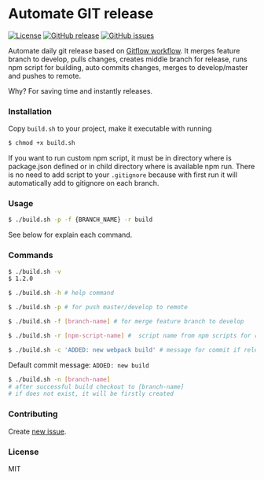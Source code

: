 # Automate GIT release
[![License](https://img.shields.io/badge/license-MIT-brightgreen.svg)](https://opensource.org/licenses/MIT) [![GitHub release](https://img.shields.io/github/release/jkondela/automate-git-release.svg)]() [![GitHub issues](https://img.shields.io/github/issues/jkondela/automate-git-release.svg)](https://github.com/jkondela/automate-git-release/issues)

Automate daily git release based on [Gitflow workflow](http://nvie.com/posts/a-successful-git-branching-model/).
It merges feature branch to develop, pulls changes, creates middle branch for release, runs npm script for building, auto commits changes, merges to develop/master and pushes to remote.

Why? For saving time and instantly releases.

### Installation
Copy ``build.sh`` to your project, make it executable with running
```sh
$ chmod +x build.sh
```
If you want to run custom npm script, it must be in directory where is package.json defined or in child directory where is available npm run.
There is no need to add script to your ``.gitignore`` because with first run it will automatically add to gitignore on each branch.


### Usage
```sh
$ ./build.sh -p -f {BRANCH_NAME} -r build
```
See below for explain each command.


### Commands

```sh
$ ./build.sh -v
$ 1.2.0
```

```sh
$ ./build.sh -h # help command
```

```sh
$ ./build.sh -p # for push master/develop to remote
```

```sh
$ ./build.sh -f [branch-name] # for merge feature branch to develop
```

```sh
$ ./build.sh -r [npm-script-name] #  script name from npm scripts for run (example: -r build = npm run build)
```

```sh
$ ./build.sh -c 'ADDED: new webpack build' # message for commit if release branch is active (runnable only with -r command)
```
Default commit message: ``ADDED: new build``

```sh
$ ./build.sh -n [branch-name] 
# after successful build checkout to [branch-name]
# if does not exist, it will be firstly created
```

### Contributing
Create [new issue](https://github.com/jkondela/automate-git-release/issues/new).

### License
MIT

